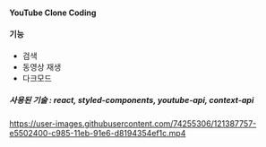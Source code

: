 #### YouTube Clone Coding

#### 기능
- 검색
- 동영상 재생
- 다크모드

##### 사용된 기술 : react, styled-components, youtube-api, context-api

https://user-images.githubusercontent.com/74255306/121387757-e5502400-c985-11eb-91e6-d8194354ef1c.mp4
